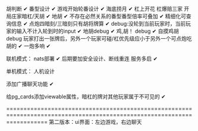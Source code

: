 胡判断 ✔
番型设计 ✔
游戏开始轮番设计 ✔
海底捞月 ✔
杠上开花
杠爆赔三家
开局庄家暗杠/天胡   ✔
地胡 ✔
不存在必然关系的番型番型倍率可叠加 ✔
精细化可查询信息 ✔
点炮四暗刻/三暗刻只有胡将牌算 ✔
debug:没轮到当前玩家时，当前玩家的输入不计入轮到时的input ✔
地胡debug ✔
鸡,胡！ debug  ✔
自摸鸡胡debug
玩家打出一张牌后，另外一个玩家可碰/杠优先级应小于另外一个可点炮吃胡的 ✔
一炮多响    ✔

联机模式：
    nats部署 ✔
    后期要加安全设计、断线重连
    服务多启 ✔

单机模式：
    人机设计

添加广播聊天功能 ✔

给pg_cards添加viewable属性，暗杠的牌对其他玩家属于不可见的 ✔



========================================================================================================================
第二版本：ui界面：左边游戏，右边聊天
